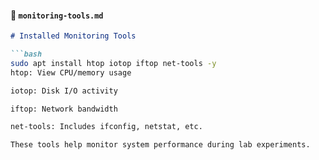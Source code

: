 #### 📄 `monitoring-tools.md`

```markdown
# Installed Monitoring Tools

```bash
sudo apt install htop iotop iftop net-tools -y
htop: View CPU/memory usage

iotop: Disk I/O activity

iftop: Network bandwidth

net-tools: Includes ifconfig, netstat, etc.

These tools help monitor system performance during lab experiments.
